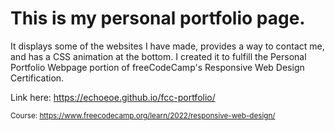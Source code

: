 # This is my personal portfolio page.

It displays some of the websites I have made, provides a way to contact me, and has a CSS animation at the bottom. I created it to fulfill the 
Personal Portfolio Webpage portion of freeCodeCamp's Responsive Web Design Certification.  

Link here: https://echoeoe.github.io/fcc-portfolio/
  
<sub>Course: https://www.freecodecamp.org/learn/2022/responsive-web-design/
</sub>
